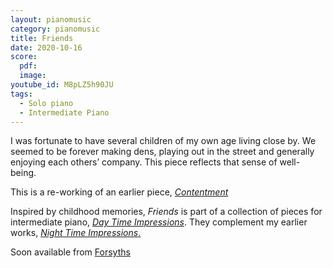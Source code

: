 ```yaml
---
layout: pianomusic
category: pianomusic
title: Friends
date: 2020-10-16
score:
  pdf: 
  image: 
youtube_id: M8pLZ5h90JU
tags:
  - Solo piano
  - Intermediate Piano
---
```

I was fortunate to have several children of my own age living close by. We seemed to be forever making dens, playing out in the street and generally enjoying each others’ company. This piece reflects that sense of well-being.


This is a re-working of an earlier piece, [*Contentment*](https://www.bakertunes.com/pianomusic/contentment/)

Inspired by childhood memories, *Friends* is part of a collection of pieces for intermediate piano, [*Day Time Impressions*](https://www.bakertunes.com/pianomusic/day-time-impressions/). They complement my earlier works, [*Night Time Impressions*.](https://www.bakertunes.com/pianomusic/night-time-impressions/)

Soon available from [Forsyths](https://www.forsyths.co.uk/)